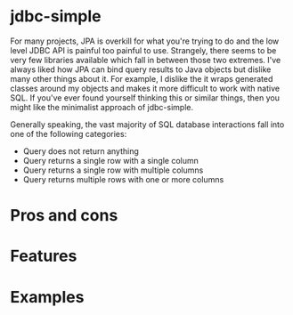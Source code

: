 # jdbc-simple

For many projects, JPA is overkill for what you're trying to do and the low level JDBC API is painful too painful to use. Strangely, there seems to be very few libraries available which fall in between those two extremes. I've always liked how JPA can bind query results to Java objects but dislike many other things about it. For example, I dislike the it wraps generated classes around my objects and makes it more difficult to work with native SQL. If you've ever found yourself thinking this or similar things, then you might like the minimalist approach of jdbc-simple. 

Generally speaking, the vast majority of SQL database interactions fall into one of the following categories:
* Query does not return anything
* Query returns a single row with a single column
* Query returns a single row with multiple columns
* Query returns multiple rows with one or more columns

# Pros and cons

# Features

# Examples
